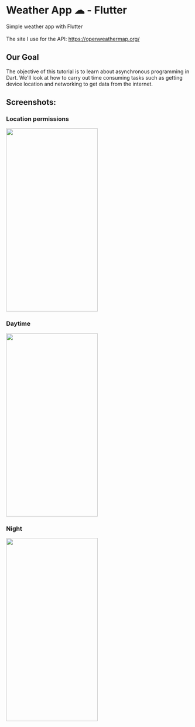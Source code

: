 
# Weather App ☁ - Flutter

Simple weather app with Flutter<br/><br/>
The site I use for the API: https://openweathermap.org/

## Our Goal

The objective of this tutorial is to learn about asynchronous programming in Dart. We'll look at how to carry out time consuming tasks such as getting device location and networking to get data from the internet.

## Screenshots:
### Location permissions
<img src="https://user-images.githubusercontent.com/71442681/187272157-72e75f7c-49e5-42e6-b5fe-8ad999c2067c.jpeg" width="250" height="500">

### Daytime
<img src="https://user-images.githubusercontent.com/71442681/187272208-09f7772d-9340-4b0a-aba4-2ace85fbbfe3.jpeg" width="250" height="500">

### Night
<img src="https://user-images.githubusercontent.com/71442681/187272257-a16d95f3-6546-4765-9f5d-814442cff3e3.jpeg" width="250" height="500">
